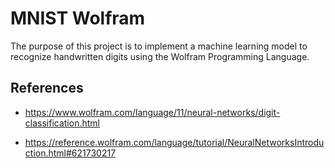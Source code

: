 # MNIST Wolfram

The purpose of this project is to implement a machine learning model to recognize handwritten digits using the Wolfram Programming Language.

## References

- https://www.wolfram.com/language/11/neural-networks/digit-classification.html

- https://reference.wolfram.com/language/tutorial/NeuralNetworksIntroduction.html#621730217
